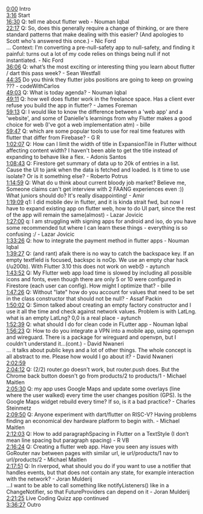 [0:00](https://www.youtube.com/watch?v=8HRiCW8_i4s&t=0m00s) Intro  
[3:16](https://www.youtube.com/watch?v=8HRiCW8_i4s&t=3m16s) Start  
[16:30](https://www.youtube.com/watch?v=8HRiCW8_i4s&t=16m30s) Q: tell me about flutter web - Nouman Iqbal  
[22:17](https://www.youtube.com/watch?v=8HRiCW8_i4s&t=22m17s) Q: So, does this generally require a change of thinking, or are there standard patterns that make dealing with this easier? (And apologies to Scott who's answered this once.) - Nic Ford  
... Context: I'm converting a pre-null-safety app to null-safety, and finding it painful: turns out a lot of my code relies on things being null if not instantiated. - Nic Ford  
[36:06](https://www.youtube.com/watch?v=8HRiCW8_i4s&t=36m06s) Q: what’s the most exciting or interesting thing you learn about flutter / dart this pass week? - Sean Westfall  
[44:35](https://www.youtube.com/watch?v=8HRiCW8_i4s&t=44m35s) Do you think they flutter jobs positions are going to keep on growing ??? - codeWithCarlos  
[49:03](https://www.youtube.com/watch?v=8HRiCW8_i4s&t=49m03s) Q: What is today agenda? - Nouman Iqbal  
[49:11](https://www.youtube.com/watch?v=8HRiCW8_i4s&t=49m11s) Q: how well does flutter work in the freelance space. Has a client ever refuse you build the app in flutter? - James Foreman  
[59:13](https://www.youtube.com/watch?v=8HRiCW8_i4s&t=59m13s) Q: I would like to know the difference between a 'web app' and a 'website', and some of Danielle's learnings from why Flutter makes a good choice for web (I've got a web implementation atm) - bille  
[59:47](https://www.youtube.com/watch?v=8HRiCW8_i4s&t=59m47s) Q: which are some popular tools to use for real time features with flutter that differ from Firebase? - G R  
[1:02:07](https://www.youtube.com/watch?v=8HRiCW8_i4s&t=1h02m07s) Q: How can I limit the width of title in ExpansionTile in Flutter without affecting content width? I haven't been able to get the title instead of expanding to behave like a flex. - Adonis Santos  
[1:08:43](https://www.youtube.com/watch?v=8HRiCW8_i4s&t=1h08m43s) Q: Firestore get summary of data up to 20k of entries in a list. Cause the UI to jank when the data is fetched and loaded. Is it time to use isolate? Or is it something else? - Roberto Potrus  
[1:14:59](https://www.youtube.com/watch?v=8HRiCW8_i4s&t=1h14m59s) Q: What do u think about current bloody job market? Believe me, Someone claims can't get interview with 2 FAANG experiences even :)) What juniors should do? It's really disappointing! - Amir  
[1:19:09](https://www.youtube.com/watch?v=8HRiCW8_i4s&t=1h19m09s) q1: I did mobile dev in flutter, and it is kinda strait fwd, but now I have to expand existing app on flutter web, how to do UI part, since the rest of the app will remain the same(almost) - Lazar Jovicic  
[1:27:00](https://www.youtube.com/watch?v=8HRiCW8_i4s&t=1h27m00s) q: I am struggling with signing apps for android and iso, do you have some recommended tut where I can learn these things - everything is so confusing :/ - Lazar Jovicic  
[1:33:26](https://www.youtube.com/watch?v=8HRiCW8_i4s&t=1h33m26s) Q: how to integrate the payment method in flutter apps - Nouman Iqbal  
[1:39:27](https://www.youtube.com/watch?v=8HRiCW8_i4s&t=1h39m27s) Q: (and rant) afaik there is no way to catch the backspace key. If an empty textfield is focused, backspc is noOp. We use an empty char hack (/u200b). With Flutter 3.10 this does not work on web😞 - aytunch  
[1:43:52](https://www.youtube.com/watch?v=8HRiCW8_i4s&t=1h43m52s) Q: My Flutter web app load time is slowed by including all possible icons and fonts, even though there are only 5 or 10 were configured in Firestore (each user can config). How might I optimize that? - bille  
[1:47:26](https://www.youtube.com/watch?v=8HRiCW8_i4s&t=1h47m26s) Q: Without "late" how do you account for values that need to be set in the class constructor that should not be null? - Assaf Packin  
[1:50:02](https://www.youtube.com/watch?v=8HRiCW8_i4s&t=1h50m02s) Q: Simon talked about creating an empty factory constructor and I use it all the time and check against network values. Problem is with LatLng. what is an empty LatLng? 0,0 is a real place - aytunch  
[1:52:39](https://www.youtube.com/watch?v=8HRiCW8_i4s&t=1h52m39s) Q: what should I do for clean code in FLutter app - Nouman Iqbal  
[1:56:23](https://www.youtube.com/watch?v=8HRiCW8_i4s&t=1h56m23s) Q: How to do you integrate a VPN into a mobile app, using openvpn and wireguard. There is a package for wireguard and openvpn, but I couldn't understand it...(cont.) - David Nwaneri  
... it talks about public keys and a lot of other things. The whole concept is all abstract to me. Please how would I go about it? - David Nwaneri  
[2:02:59](https://www.youtube.com/watch?v=8HRiCW8_i4s&t=2h02m59s)   
[2:04:12](https://www.youtube.com/watch?v=8HRiCW8_i4s&t=2h04m12s) Q: (2/2) router.go doesn't work, but router.push does. But the Chrome back button doesn't go from products/2 to products/1 - Michael Maitlen  
[2:05:30](https://www.youtube.com/watch?v=8HRiCW8_i4s&t=2h05m30s) Q: my app uses Google Maps and update some overlays (line where the user walked) every time the user changes position (GPS). Is the Google Maps widget rebuild every time? If so, is it a bad practice? - Charles Steinmetz  
[2:09:50](https://www.youtube.com/watch?v=8HRiCW8_i4s&t=2h09m50s) Q: Anyone experiment with dart/flutter on RISC-V? Having problems finding an economical dev hardware platform to begin with. - Michael Maitlen  
[2:12:03](https://www.youtube.com/watch?v=8HRiCW8_i4s&t=2h12m03s) Q: How to add paragraphSpacing in Flutter on a TextStyle (I don’t mean line spacing but paragraph spacing) - R VB  
[2:16:24](https://www.youtube.com/watch?v=8HRiCW8_i4s&t=2h16m24s) Q: Creating a flutter web app. Have you seen any issues with GoRouter nav between pages with similar url, ie url/products/1 nav to url/products/2 - Michael Maitlen  
[2:17:51](https://www.youtube.com/watch?v=8HRiCW8_i4s&t=2h17m51s) Q: In riverpod, what should you do if you want to use a notifier that handles events, but that does not contain any state, for example interaction with the network? - Joran Mulderij  
...I want to be able to call something like notifyListeners() like in a ChangeNotifier, so that FutureProviders can depend on it - Joran Mulderij  
[2:21:25](https://www.youtube.com/watch?v=8HRiCW8_i4s&t=2h21m25s) Live Coding Quizz app continued  
[3:36:27](https://www.youtube.com/watch?v=8HRiCW8_i4s&t=3h36m27s) Outro  
